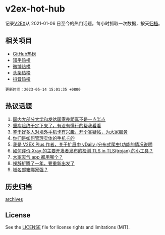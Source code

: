 # v2ex-hot-hub

 记录[V2EX](https://www.v2ex.com/)从 2021-01-06 日至今的热门话题。每小时抓取一次数据，按天[归档](archives)。
 
 ## 相关项目

- [GitHub热榜](https://github.com/it985/github-hot-hub)
- [知乎热榜](https://github.com/it985/zhihu-hot-hub)
- [微博热榜](https://github.com/it985/weibo-hot-hub)
- [头条热榜](https://github.com/it985/toutiao-hot-hub)
- [抖音热榜](https://github.com/it985/douyin-hot-hub)


 `更新时间：2023-05-14 15:01:35 +0800`

## 热议话题

1. [国内大部分大学和发达国家差距真不是一点半点](https://www.v2ex.com/t/939753)
1. [重疾险终于定下来了，有没有懂行的帮我看看](https://www.v2ex.com/t/939762)
1. [鉴于好多人对境外手机卡有兴趣，开个答疑帖，为大家服务](https://www.v2ex.com/t/939849)
1. [你们是如何管理实体的手机卡的](https://www.v2ex.com/t/939745)
1. [我是 V2EX Plus 作者，关于扩展中 vDaily (分布式爬虫)功能的情况说明](https://www.v2ex.com/t/939852)
1. [如何评价 Xray 的主要开发者发布的检测 TLS in TLS(trojan) 的小工具？](https://www.v2ex.com/t/939785)
1. [大家天气 app 都用哪个？](https://www.v2ex.com/t/939827)
1. [裸辞折腾了一年，要重新出发了](https://www.v2ex.com/t/939844)
1. [域名邮箱哪家强？](https://www.v2ex.com/t/939768)

## 历史归档

[archives](archives)

## License

See the [LICENSE](LICENSE) file for license rights and limitations (MIT).
